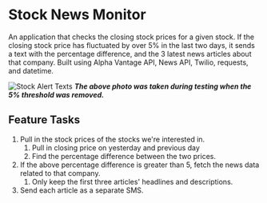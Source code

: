 # Stock News Monitor
An application that checks the closing stock prices for a given stock. If the closing stock price has fluctuated by over
5% in the last two days, it sends a text with the percentage difference, and the 3 latest news articles about that company.
Built using Alpha Vantage API, News API, Twilio, requests, and datetime. 

![Stock Alert Texts](stock_alert_texts.png)
***The above photo was taken during testing when the 5% threshold was removed.***

## Feature Tasks
1. Pull in the stock prices of the stocks we're interested in.
    1. Pull in closing price on yesterday and previous day
   1. Find the percentage difference between the two prices.
1. If the above percentage difference is greater than 5, fetch the news data related to that company.
   1. Only keep the first three articles' headlines and descriptions.
1. Send each article as a separate SMS.